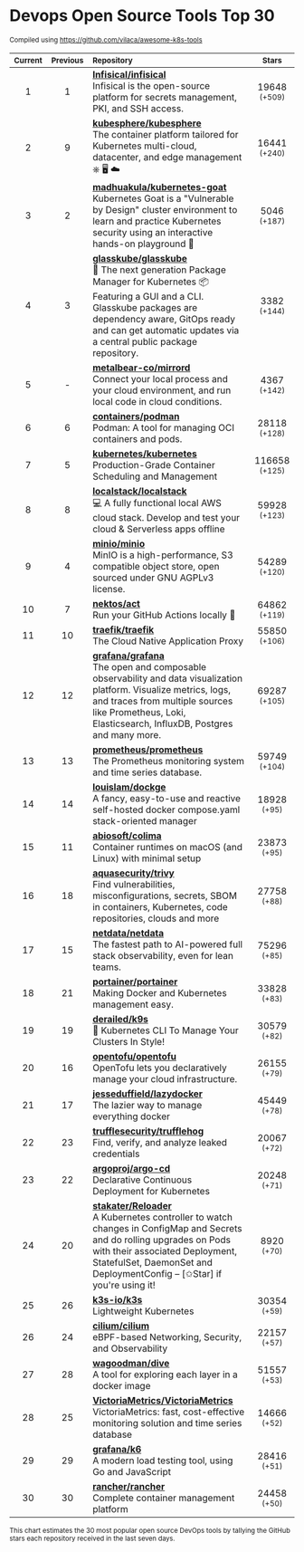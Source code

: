 # Devops Open Source Tools Top 30
<sup>Compiled using https://github.com/vilaca/awesome-k8s-tools</sup>
<div align="center">

|<sub>Current</sub>|<sub>Previous</sub>|<sub>Repository</sub>|<sub>Stars</sub>|
|:---:|:---:|:---|:---:|
|1|1|[**Infisical/infisical**](https://github.com/Infisical/infisical)<br/>Infisical is the open-source platform for secrets management, PKI, and SSH access.|19648 <sup>(+509)</sup>|
|2|9|[**kubesphere/kubesphere**](https://github.com/kubesphere/kubesphere)<br/>The container platform tailored for Kubernetes multi-cloud, datacenter, and edge management ⎈ 🖥 ☁️|16441 <sup>(+240)</sup>|
|3|2|[**madhuakula/kubernetes-goat**](https://github.com/madhuakula/kubernetes-goat)<br/>Kubernetes Goat is a "Vulnerable by Design" cluster environment to learn and practice Kubernetes security using an interactive hands-on playground 🚀|5046 <sup>(+187)</sup>|
|4|3|[**glasskube/glasskube**](https://github.com/glasskube/glasskube)<br/>🧊 The next generation Package Manager for Kubernetes 📦 Featuring a GUI and a CLI. Glasskube packages are dependency aware, GitOps ready and can get automatic updates via a central public package repository.|3382 <sup>(+144)</sup>|
|5|-|[**metalbear-co/mirrord**](https://github.com/metalbear-co/mirrord)<br/>Connect your local process and your cloud environment, and run local code in cloud conditions.|4367 <sup>(+142)</sup>|
|6|6|[**containers/podman**](https://github.com/containers/podman)<br/>Podman: A tool for managing OCI containers and pods.|28118 <sup>(+128)</sup>|
|7|5|[**kubernetes/kubernetes**](https://github.com/kubernetes/kubernetes)<br/>Production-Grade Container Scheduling and Management|116658 <sup>(+125)</sup>|
|8|8|[**localstack/localstack**](https://github.com/localstack/localstack)<br/>💻 A fully functional local AWS cloud stack. Develop and test your cloud & Serverless apps offline|59928 <sup>(+123)</sup>|
|9|4|[**minio/minio**](https://github.com/minio/minio)<br/>MinIO is a high-performance, S3 compatible object store, open sourced under GNU AGPLv3 license.|54289 <sup>(+120)</sup>|
|10|7|[**nektos/act**](https://github.com/nektos/act)<br/>Run your GitHub Actions locally 🚀|64862 <sup>(+119)</sup>|
|11|10|[**traefik/traefik**](https://github.com/traefik/traefik)<br/>The Cloud Native Application Proxy|55850 <sup>(+106)</sup>|
|12|12|[**grafana/grafana**](https://github.com/grafana/grafana)<br/>The open and composable observability and data visualization platform. Visualize metrics, logs, and traces from multiple sources like Prometheus, Loki, Elasticsearch, InfluxDB, Postgres and many more. |69287 <sup>(+105)</sup>|
|13|13|[**prometheus/prometheus**](https://github.com/prometheus/prometheus)<br/>The Prometheus monitoring system and time series database.|59749 <sup>(+104)</sup>|
|14|14|[**louislam/dockge**](https://github.com/louislam/dockge)<br/>A fancy, easy-to-use and reactive self-hosted docker compose.yaml stack-oriented manager|18928 <sup>(+95)</sup>|
|15|11|[**abiosoft/colima**](https://github.com/abiosoft/colima)<br/>Container runtimes on macOS (and Linux) with minimal setup|23873 <sup>(+95)</sup>|
|16|18|[**aquasecurity/trivy**](https://github.com/aquasecurity/trivy)<br/>Find vulnerabilities, misconfigurations, secrets, SBOM in containers, Kubernetes, code repositories, clouds and more|27758 <sup>(+88)</sup>|
|17|15|[**netdata/netdata**](https://github.com/netdata/netdata)<br/>The fastest path to AI-powered full stack observability, even for lean teams.|75296 <sup>(+85)</sup>|
|18|21|[**portainer/portainer**](https://github.com/portainer/portainer)<br/>Making Docker and Kubernetes management easy.|33828 <sup>(+83)</sup>|
|19|19|[**derailed/k9s**](https://github.com/derailed/k9s)<br/>🐶 Kubernetes CLI To Manage Your Clusters In Style!|30579 <sup>(+82)</sup>|
|20|16|[**opentofu/opentofu**](https://github.com/opentofu/opentofu)<br/>OpenTofu lets you declaratively manage your cloud infrastructure.|26155 <sup>(+79)</sup>|
|21|17|[**jesseduffield/lazydocker**](https://github.com/jesseduffield/lazydocker)<br/>The lazier way to manage everything docker|45449 <sup>(+78)</sup>|
|22|23|[**trufflesecurity/trufflehog**](https://github.com/trufflesecurity/trufflehog)<br/>Find, verify, and analyze leaked credentials|20067 <sup>(+72)</sup>|
|23|22|[**argoproj/argo-cd**](https://github.com/argoproj/argo-cd)<br/>Declarative Continuous Deployment for Kubernetes|20248 <sup>(+71)</sup>|
|24|20|[**stakater/Reloader**](https://github.com/stakater/Reloader)<br/>A Kubernetes controller to watch changes in ConfigMap and Secrets and do rolling upgrades on Pods with their associated Deployment, StatefulSet, DaemonSet and DeploymentConfig – [✩Star] if you're using it!|8920 <sup>(+70)</sup>|
|25|26|[**k3s-io/k3s**](https://github.com/k3s-io/k3s)<br/>Lightweight Kubernetes|30354 <sup>(+59)</sup>|
|26|24|[**cilium/cilium**](https://github.com/cilium/cilium)<br/>eBPF-based Networking, Security, and Observability|22157 <sup>(+57)</sup>|
|27|28|[**wagoodman/dive**](https://github.com/wagoodman/dive)<br/>A tool for exploring each layer in a docker image|51557 <sup>(+53)</sup>|
|28|25|[**VictoriaMetrics/VictoriaMetrics**](https://github.com/VictoriaMetrics/VictoriaMetrics)<br/>VictoriaMetrics: fast, cost-effective monitoring solution and time series database|14666 <sup>(+52)</sup>|
|29|29|[**grafana/k6**](https://github.com/grafana/k6)<br/>A modern load testing tool, using Go and JavaScript|28416 <sup>(+51)</sup>|
|30|30|[**rancher/rancher**](https://github.com/rancher/rancher)<br/>Complete container management platform|24458 <sup>(+50)</sup>|


</div>

<sub>This chart estimates the 30 most popular open source DevOps tools by tallying the GitHub stars each repository received in the last seven days.</sub>
